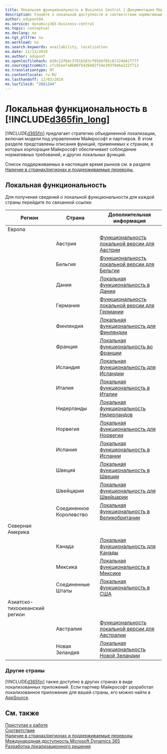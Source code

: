 ```yaml
---
title: Локальная функциональность в Business Central | Документация Майкрософт
description: Узнайте о локальной доступности и соответствии нормативным требованиям приложения Dynamics 365 Business Central.
author: edupont04
ms.service: dynamics365-business-central
ms.topic: conceptual
ms.devlang: na
ms.tgt_pltfrm: na
ms.workload: na
ms.search.keywords: availability, localization
ms.date: 11/13/2019
ms.author: edupont
ms.openlocfilehash: 830c12f64c3701b583cf9569f85c67224941f77f
ms.sourcegitcommit: cfc92eefa8b06fb426482f54e393f0e6e222f712
ms.translationtype: HT
ms.contentlocale: ru-RU
ms.lasthandoff: 12/03/2019
ms.locfileid: "2881244"
---
```

# <a name="local-functionality-in-included365fin_longincludesd365fin_long_mdmd"></a>Локальная функциональность в [!INCLUDE[d365fin_long](includes/d365fin_long_md.md)]
[!INCLUDE[d365fin](includes/d365fin_md.md)] предлагает стратегию объединенной локализации, включая модели под управлением Майкрософт и партнеров. В этом разделе представлены описания функций, применимых к странам, в которых корпорация Майкрософт обеспечивает соблюдение нормативных требований, и других локальных функций.  

Список поддерживаемых в настоящее время рынков см. в разделе [Наличие в странах/регионах и поддерживаемые переводы](/dynamics365/business-central/dev-itpro/compliance/apptest-countries-and-translations?toc=/dynamics365/business-central/toc.json),  

## <a name="local-functionality"></a>Локальная функциональность
Для получения сведений о локальной функциональности для каждой страны перейдите по связанной ссылке:

| Регион | Страна | Дополнительная информация |
| --- | --- |--- |
| Европа |  | |
|        | Австрия | [Функциональность локальной версии для Австрии](localfunctionality/austria/austria-local-functionality.md) |
|        | Бельгия |  [Функциональность локальной версии для Бельгии](localfunctionality/belgium/belgium-local-functionality.md) |
|        | Дания | [Локальная функциональность в Дании](localfunctionality/denmark/denmark-local-functionality.md) |
|        | Германия | [Функциональность локальной версии для Германии](localfunctionality/germany/germany-local-functionality.md) |
|        | Финляндия | [Локальная функциональность для Финляндии](localfunctionality/finland/finland-local-functionality.md) |
|        | Франция | [Локальная функциональность во Франции](localfunctionality/france/france-local-functionality.md) |
|        | Исландия | [Локальная функциональность для Исландии](localfunctionality/iceland/iceland-local-functionality.md) |
|        | Италия | [Локальная функциональность в Италии](localfunctionality/italy/italy-local-functionality.md) |
|        | Нидерланды | [Локальная функциональность Нидерландов](localfunctionality/netherlands/netherlands-local-functionality.md) |
|        | Норвегия | [Локальная функциональность для Норвегии](localfunctionality/norway/norway-local-functionality.md) |
|        | Испания | [Локальная функциональность в Испании](localfunctionality/spain/spain-local-functionality.md) |
|        | Швеция | [Локальная функциональность в Швеции](localfunctionality/sweden/sweden-local-functionality.md) |
|        | Швейцария | [Локальная функциональность для Швейцарии](localfunctionality/switzerland/switzerland-local-functionality.md) |
|        | Соединенное Королевство | [Локальная функциональность в Великобритании](localfunctionality/unitedkingdom/united-kingdom-local-functionality.md) |
| Северная Америка |       |  |
|        | Канада|[Локальная функциональность для Канады](localfunctionality/canada/canada-local-functionality.md) |
|        | Мексика | [Локальная функциональность в Мексике](localfunctionality/mexico/mexico-local-functionality.md) |
|        | Соединенные Штаты|[Локальная функциональность в США](localfunctionality/unitedstates/united-states-local-functionality.md) |
| Азиатско-тихоокеанский регион |       |  |
|        | Австралия | [Функциональность локальной версии для Австралии](localfunctionality/australia/australia-local-functionality.md) |
|        | Новая Зеландия | [Локальная функциональность Новой Зеландии](localfunctionality/newzealand/new-zealand-local-functionality.md) |

### <a name="other-countries"></a>Другие страны
[!INCLUDE[d365fin](includes/d365fin_md.md)] также доступно в других странах в виде локализованных приложений. Если партнер Майкрософт разработал локализованное приложение для вашей страны, его можно найти в [AppSource](https://appsource.microsoft.com/product/dynamics-365-business-central/).

## <a name="see-also"></a>См. также
[Приступая к работе](product-get-started.md)  
[Соответствие](compliance/compliance-overview.md)  
[Наличие в странах/регионах и поддерживаемые переводы](/dynamics365/business-central/dev-itpro/compliance/apptest-countries-and-translations?toc=/dynamics365/business-central/toc.json)  
[Международная доступность Microsoft Dynamics 365](/dynamics365/get-started/availability)  
[Разработка локализационного решения](/dynamics365/business-central/dev-itpro/developer/readiness/readiness-develop-localization)  
